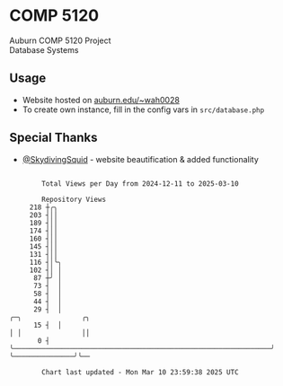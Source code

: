 # COMP 5120
Auburn COMP 5120 Project  
Database Systems

## Usage
- Website hosted on [auburn.edu/~wah0028](https://webhome.auburn.edu/~wah0028/)
- To create own instance, fill in the config vars in `src/database.php`

## Special Thanks
- [@SkydivingSquid](https://github.com/SkydivingSquid) - website beautification & added functionality

```

        Total Views per Day from 2024-12-11 to 2025-03-10

        Repository Views
     218 ┼╭╮
     203 ┤││
     189 ┤││
     174 ┤││
     160 ┤││
     145 ┤││
     131 ┤││
     116 ┤│╰╮
     102 ┤│ │
      87 ┼╯ │
      73 ┤  │
      58 ┤  │
      44 ┤  │
      29 ┤  │                                                                ╭─╮               ╭╮
      15 ┤  │                                                                │ │               ││
       0 ┤  ╰────────────────────────────────────────────────────────────────╯ ╰───────────────╯╰──

        Chart last updated - Mon Mar 10 23:59:38 2025 UTC
        
```
